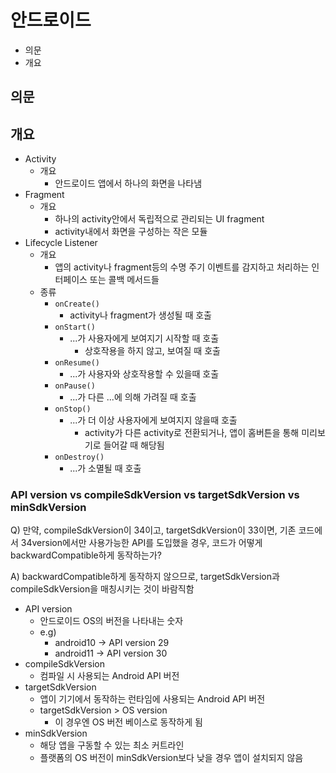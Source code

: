 # 안드로이드

- 의문
- 개요

## 의문

## 개요

- Activity
  - 개요
    - 안드로이드 앱에서 하나의 화면을 나타냄
- Fragment
  - 개요
    - 하나의 activity안에서 독립적으로 관리되는 UI fragment
    - activity내에서 화면을 구성하는 작은 모듈
- Lifecycle Listener
  - 개요
    - 앱의 activity나 fragment등의 수명 주기 이벤트를 감지하고 처리하는 인터페이스 또는 콜백 메서드들
  - 종류
    - `onCreate()`
      - activity나 fragment가 생성될 때 호출
    - `onStart()`
      - ...가 사용자에게 보여지기 시작할 때 호출
        - 상호작용을 하지 않고, 보여질 때 호출
    - `onResume()`
      - ...가 사용자와 상호작용할 수 있을때 호출
    - `onPause()`
      - ...가 다른 ...에 의해 가려질 때 호출
    - `onStop()`
      - ...가 더 이상 사용자에게 보여지지 않을때 호출
        - activity가 다른 activity로 전환되거나, 앱이 홈버튼을 통해 미리보기로 들어갈 때 해당됨
    - `onDestroy()`
      - ...가 소멸될 때 호출

### API version vs compileSdkVersion vs targetSdkVersion vs minSdkVersion

Q) 만약, compileSdkVersion이 34이고, targetSdkVersion이 33이면, 기존 코드에서 34version에서만 사용가능한 API를 도입했을 경우, 코드가 어떻게 backwardCompatible하게 동작하는가?

A) backwardCompatible하게 동작하지 않으므로, targetSdkVersion과 compileSdkVersion을 매칭시키는 것이 바람직함

- API version
  - 안드로이드 OS의 버전을 나타내는 숫자
  - e.g)
    - android10 -> API version 29
    - android11 -> API version 30
- compileSdkVersion
  - 컴파일 시 사용되는 Android API 버전
- targetSdkVersion
  - 앱이 기기에서 동작하는 런타임에 사용되는 Android API 버전
  - targetSdkVersion > OS version
    - 이 경우엔 OS 버전 베이스로 동작하게 됨
- minSdkVersion
  - 해당 앱을 구동할 수 있는 최소 커트라인
  - 플랫폼의 OS 버전이 minSdkVersion보다 낮을 경우 앱이 설치되지 않음
